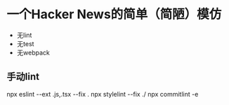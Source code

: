 # 一个Hacker News的简单（简陋）模仿

- 无lint
- 无test
- 无webpack


## 手动lint

npx eslint --ext .js,.tsx --fix .
npx stylelint --fix ./
npx commitlint -e

